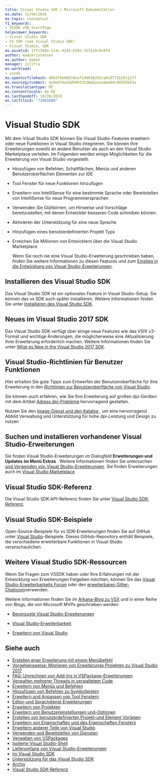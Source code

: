 ```yaml
---
title: Visual Studio SDK | Microsoft-Dokumentation
ms.date: 11/04/2016
ms.topic: conceptual
f1_keywords:
- VSSDK.v90.StartPage
helpviewer_keywords:
- Visual Studio SDK
- VS SDK (see Visual Studio SDK)
- Visual Studio, SDK
ms.assetid: 1f7c348a-114c-4243-b392-3531e9c9c6fd
author: madskristensen
ms.author: madsk
manager: jillfra
ms.workload:
- vssdk
ms.openlocfilehash: 4803fbb0887deaf140836263ca82d772b29112f7
ms.sourcegitcommit: dcbb876a5dd598f2538e62e1eabd4dc98595b53a
ms.translationtype: MT
ms.contentlocale: de-DE
ms.lasthandoff: 10/28/2019
ms.locfileid: "72981699"
---
```

# <a name="visual-studio-sdk"></a>Visual Studio SDK
Mit dem Visual Studio SDK können Sie Visual Studio-Features erweitern oder neue Funktionen in Visual Studio integrieren. Sie können Ihre Erweiterungen sowohl an andere Benutzer als auch an den Visual Studio Marketplace verteilen. Im Folgenden werden einige Möglichkeiten für die Erweiterung von Visual Studio vorgestellt:

- Hinzufügen von Befehlen, Schaltflächen, Menüs und anderen Benutzeroberflächen Elementen zur IDE

- Tool Fenster für neue Funktionen hinzufügen

- Erweitern von IntelliSense für eine bestimmte Sprache oder Bereitstellen von IntelliSense für neue Programmiersprachen

- Verwenden Sie Glühbirnen, um Hinweise und Vorschläge bereitzustellen, mit denen Entwickler besseren Code schreiben können.

- Aktivieren der Unterstützung für eine neue Sprache

- Hinzufügen eines benutzerdefinierten Projekt Typs

- Erreichen Sie Millionen von Entwicklern über die Visual Studio Marketplace

  Wenn Sie noch nie eine Visual Studio-Erweiterung geschrieben haben, finden Sie weitere Informationen zu diesen Features und zum [Einstieg in die Entwicklung von Visual Studio-Erweiterungen](../extensibility/starting-to-develop-visual-studio-extensions.md).

## <a name="install-the-visual-studio-sdk"></a>Installieren des Visual Studio SDK
 Das Visual Studio SDK ist ein optionales Feature in Visual Studio-Setup. Sie können das vs SDK auch später installieren. Weitere Informationen finden Sie unter [Installieren des Visual Studio SDK](../extensibility/installing-the-visual-studio-sdk.md).

## <a name="whats-new-in-the-visual-studio-2017-sdk"></a>Neues im Visual Studio 2017 SDK
 Das Visual Studio SDK verfügt über einige neue Features wie das VSIX v3-Format und wichtige Änderungen, die möglicherweise eine Aktualisierung ihrer Erweiterung erforderlich machen. Weitere Informationen finden Sie unter [What es New in the Visual Studio 2017 SDK](../extensibility/what-s-new-in-the-visual-studio-2017-sdk.md).

## <a name="visual-studio-user-experience-guidelines"></a>Visual Studio-Richtlinien für Benutzer Funktionen
 Hier erhalten Sie gute Tipps zum Entwerfen der Benutzeroberfläche für Ihre Erweiterung in den [Richtlinien zur Benutzeroberfläche von Visual Studio](../extensibility/ux-guidelines/visual-studio-user-experience-guidelines.md).

 Sie können auch erfahren, wie Sie Ihre Erweiterung auf großen dpi-Geräten mit dem Artikel [Adress dpi-Probleme](../extensibility/addressing-dpi-issues2.md) hervorragend gestalten.

 Nutzen Sie den [Image-Dienst und den Katalog](../extensibility/image-service-and-catalog.md) , um eine hervorragend Abbild Verwaltung und Unterstützung für hohe dpi-Leistung und Design zu nutzen

## <a name="find-and-install-existing-visual-studio-extensions"></a>Suchen und installieren vorhandener Visual Studio-Erweiterungen
 Sie finden Visual Studio-Erweiterungen im Dialogfeld **Erweiterungen und Updates** **im Menü Extras** . Weitere Informationen finden Sie untersuchen [und Verwenden von Visual Studio-Erweiterungen](../ide/finding-and-using-visual-studio-extensions.md). Sie finden Erweiterungen auch im [Visual Studio Marketplace](https://marketplace.visualstudio.com/)

## <a name="visual-studio-sdk-reference"></a>Visual Studio SDK-Referenz
 Die Visual Studio SDK-API-Referenz finden Sie unter [Visual Studio SDK-Referenz](../extensibility/visual-studio-sdk-reference.md).

## <a name="visual-studio-sdk-samples"></a>Visual Studio SDK-Beispiele
 Open-Source-Beispiele für vs SDK-Erweiterungen finden Sie auf GitHub unter [Visual Studio](https://aka.ms/vs2015sdksamples)-Beispiele. Dieses GitHub-Repository enthält Beispiele, die verschiedene erweiterbare Funktionen in Visual Studio veranschaulichen.

## <a name="other-visual-studio-sdk-resources"></a>Weitere Visual Studio SDK-Ressourcen
 Wenn Sie Fragen zum VSSDK haben oder Ihre Erfahrungen mit der Entwicklung von Erweiterungen freigeben möchten, können Sie das [Visual Studio-Erweiterbarkeits Forum](https://social.msdn.microsoft.com/Forums/vstudio/home?forum=vsx) oder den [erweiterbaren Gitter-Chatroom](https://gitter.im/Microsoft/extendvs)verwenden.

 Weitere Informationen finden Sie im [Arkana-Blog zu VSX](https://blogs.msdn.microsoft.com/vsx/) und in einer Reihe von Blogs, die von Microsoft MVPs geschrieben werden:

- [Bevorzugte Visual Studio-Erweiterungen](https://scottdorman.blog/2014/10/05/favorite-visual-studio-extensions/)

- [Visual Studio-Erweiterbarkeit](http://www.visualstudioextensibility.com/overview/vs/)

- [Erweitern von Visual Studio](https://blog.slaks.net/2013-10-18/extending-visual-studio-part-1-getting-started/)

## <a name="see-also"></a>Siehe auch
- [Erstellen einer Erweiterung mit einem Menübefehl](../extensibility/creating-an-extension-with-a-menu-command.md)
- [Vorgehensweise: Migrieren von Erweiterungs Projekten zu Visual Studio 2017](../extensibility/how-to-migrate-extensibility-projects-to-visual-studio-2017.md)
- [FAQ: Umrechnen von Add-Ins in VSPackage-Erweiterungen](../extensibility/faq-converting-add-ins-to-vspackage-extensions.md)
- [Verwalten mehrerer Threads in verwaltetem Code](../extensibility/managing-multiple-threads-in-managed-code.md)
- [Erweitern von Menüs und Befehlen](../extensibility/extending-menus-and-commands.md)
- [Hinzufügen von Befehlen zu Symbolleisten](../extensibility/adding-commands-to-toolbars.md)
- [Erweitern und Anpassen von Tool Fenstern](../extensibility/extending-and-customizing-tool-windows.md)
- [Editor-und Sprachdienst Erweiterungen](../extensibility/editor-and-language-service-extensions.md)
- [Erweitern von Projekten](../extensibility/extending-projects.md)
- [Erweitern von Benutzereinstellungen und-Optionen](../extensibility/extending-user-settings-and-options.md)
- [Erstellen von benutzerdefinierten Projekt-und Element Vorlagen](../extensibility/creating-custom-project-and-item-templates.md)
- [Erweitern von Eigenschaften und des Eigenschaften Fensters](../extensibility/extending-properties-and-the-property-window.md)
- [Erweitern anderer Teile von Visual Studio](../extensibility/extending-other-parts-of-visual-studio.md)
- [Verwenden und Bereitstellen von Diensten](../extensibility/using-and-providing-services.md)
- [Verwalten von VSPackages](../extensibility/managing-vspackages.md)
- [Isolierte Visual Studio-Shell](https://visualstudio.microsoft.com/vs/older-downloads/isolated-shell/)
- [Lieferumfang von Visual Studio-Erweiterungen](../extensibility/shipping-visual-studio-extensions.md)
- [Im Visual Studio SDK](../extensibility/internals/inside-the-visual-studio-sdk.md)
- [Unterstützung für das Visual Studio SDK](../extensibility/support-for-the-visual-studio-sdk.md)
- [Archiv](../extensibility/archive.md)
- [Visual Studio SDK-Referenz](../extensibility/visual-studio-sdk-reference.md)
